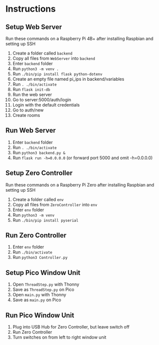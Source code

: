 # Instructions

## Setup Web Server
Run these commands on a Raspberry Pi 4B+ after installing Raspbian and setting up SSH
1. Create a folder called <code>backend</code>
2. Copy all files from <code>WebServer</code> into <code>backend</code>
3. Enter <code>backend</code> folder
4. Run <code>python3 -m venv .</code>
5. Run <code>./bin/pip install flask python-dotenv</code>
6. Create an empty file named pi_ips in backend/variables 
7. Run <code>. ./bin/activate</code>
8. Run <code>flask init-db</code>
9. Run the web server
10. Go to server:5000/auth/login
11. Login with the default credentials
10. Go to auth/new
11. Create rooms

## Run Web Server
1. Enter <code>backend</code> folder
2. Run <code>. ./bin/activate</code>
3. Run <code>python3 backend.py &</code>
4. Run <code>flask run -h=0.0.0.0</code> (or forward port 5000 and omit -h=0.0.0.0)

## Setup Zero Controller
Run these commands on a Raspberry Pi Zero after installing Raspbian and setting up SSH
1. Create a folder called <code>env</code>
2. Copy all files from <code>ZeroController</code> into <code>env</code>
3. Enter <code>env</code> folder
4. Run <code>python3 -m venv</code>
5. Run <code>./bin/pip install pyserial</code>

## Run Zero Controller
1. Enter <code>env</code> folder
2. Run <code>./bin/activate</code>
3. Run <code>python3 Controller.py</code>

## Setup Pico Window Unit
1. Open <code>ThreadStep.py</code> with Thonny
2. Save as <code>ThreadStep.py</code> on Pico
3. Open <code>main.py</code> with Thonny
4. Save as <code>main.py</code> on Pico

## Run Pico Window Unit
1. Plug into USB Hub for Zero Controller, but leave switch off
2. Run Zero Controller
3. Turn switches on from left to right window unit
